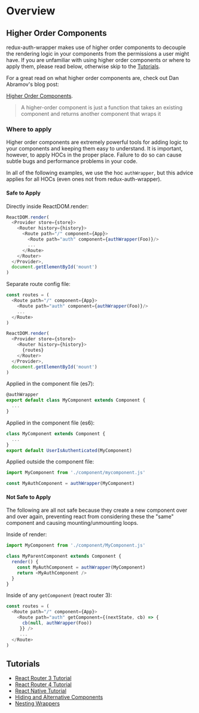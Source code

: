 # Overview

## Higher Order Components

redux-auth-wrapper makes use of higher order components to decouple the rendering logic in your components from the permissions a user might have. If you are unfamiliar with using higher order components or where to apply them, please read below, otherwise skip to the [Tutorials](#tutorials).

For a great read on what higher order components are, check out Dan Abramov's blog post:

[Higher Order Components](https://medium.com/@dan_abramov/mixins-are-dead-long-live-higher-order-components-94a0d2f9e750#.ao9jjxx89).
> A higher-order component is just a function that takes an existing component and returns another component that wraps it

### Where to apply

Higher order components are extremely powerful tools for adding logic to your components and keeping them easy to understand. It is important, however, to apply HOCs in the proper place. Failure to do so can cause subtle bugs and performance problems in your code.

In all of the following examples, we use the hoc `authWrapper`, but this advice applies for all HOCs (even ones not from redux-auth-wrapper).

#### Safe to Apply

Directly inside ReactDOM.render:
```js
ReactDOM.render(
  <Provider store={store}>
    <Router history={history}>
      <Route path="/" component={App}>
        <Route path="auth" component={authWrapper(Foo)}/>
        ...
      </Route>
    </Router>
  </Provider>,
  document.getElementById('mount')
)
```

Separate route config file:
```js
const routes = (
  <Route path="/" component={App}>
    <Route path="auth" component={authWrapper(Foo)}/>
    ...
  </Route>
)

ReactDOM.render(  
  <Provider store={store}>
    <Router history={history}>
      {routes}
    </Router>
  </Provider>,
  document.getElementById('mount')
)
```

Applied in the component file (es7):
```js
@authWrapper
export default class MyComponent extends Component {
  ...
}
```

Applied in the component file (es6):
```js
class MyComponent extends Component {
  ...
}
export default UserIsAuthenticated(MyComponent)
```

Applied outside the component file:
```js
import MyComponent from './component/mycomponent.js'

const MyAuthComponent = authWrapper(MyComponent)
```

#### Not Safe to Apply

The following are all not safe because they create a new component over and over again, preventing react from considering these the "same" component and causing mounting/unmounting loops.

Inside of render:
```js
import MyComponent from './component/MyComponent.js'

class MyParentComponent extends Component {
  render() {
    const MyAuthComponent = authWrapper(MyComponent)
    return <MyAuthComponent />
  }
}
```

Inside of any `getComponent` (react router 3):
```js
const routes = (
  <Route path="/" component={App}>
    <Route path="auth" getComponent={(nextState, cb) => {
      cb(null, authWrapper(Foo))
     }} />
     ...
  </Route>
)
```

## Tutorials

* [React Router 3 Tutorial](ReactRouter3.md)
* [React Router 4 Tutorial](ReactRouter4.md)
* [React Native Tutorial](ReactNative.md)
* [Hiding and Alternative Components](HidingAlternate.md)
* [Nesting Wrappers](NestingWrappers.md)
